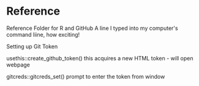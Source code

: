 # Reference
Reference Folder for R and GitHub
A line I typed into my computer's command liine, how exciting!

Setting up Git Token

usethis::create_github_token()
  this acquires a new HTML token - will open webpage
  
gitcreds::gitcreds_set()
  prompt to enter the token from window
  

